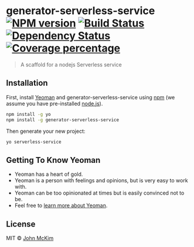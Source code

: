 # generator-serverless-service [![NPM version][npm-image]][npm-url] [![Build Status][travis-image]][travis-url] [![Dependency Status][daviddm-image]][daviddm-url] [![Coverage percentage][coveralls-image]][coveralls-url]
> A scaffold for a nodejs Serverless service

## Installation

First, install [Yeoman](http://yeoman.io) and generator-serverless-service using [npm](https://www.npmjs.com/) (we assume you have pre-installed [node.js](https://nodejs.org/)).

```bash
npm install -g yo
npm install -g generator-serverless-service
```

Then generate your new project:

```bash
yo serverless-service
```

## Getting To Know Yeoman

 * Yeoman has a heart of gold.
 * Yeoman is a person with feelings and opinions, but is very easy to work with.
 * Yeoman can be too opinionated at times but is easily convinced not to be.
 * Feel free to [learn more about Yeoman](http://yeoman.io/).

## License

MIT © [John McKim](https://acloud.guru/)


[npm-image]: https://badge.fury.io/js/generator-serverless-service.svg
[npm-url]: https://npmjs.org/package/generator-serverless-service
[travis-image]: https://travis-ci.org/ACloudGuru/generator-serverless-service.svg?branch=master
[travis-url]: https://travis-ci.org/ACloudGuru/generator-serverless-service
[daviddm-image]: https://david-dm.org/ACloudGuru/generator-serverless-service.svg?theme=shields.io
[daviddm-url]: https://david-dm.org/ACloudGuru/generator-serverless-service
[coveralls-image]: https://coveralls.io/repos/ACloudGuru/generator-serverless-service/badge.svg
[coveralls-url]: https://coveralls.io/r/ACloudGuru/generator-serverless-service
